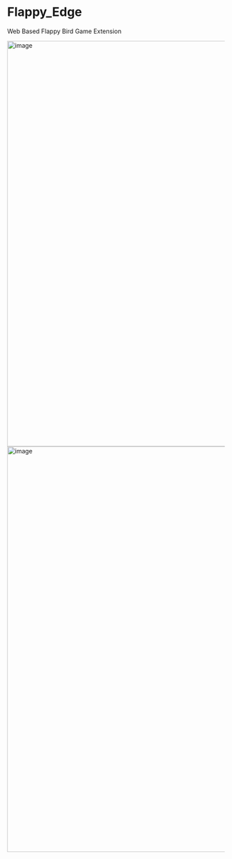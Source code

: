 # Flappy_Edge
Web Based Flappy Bird Game Extension

<img width="1916" height="939" alt="image" src="https://github.com/user-attachments/assets/0258bbd4-797e-4e5a-863e-518bfbf76c5f" />

<img width="1916" height="939" alt="image" src="https://github.com/user-attachments/assets/9767de43-7fc2-4e3f-9bd5-5d1390eee880" />
